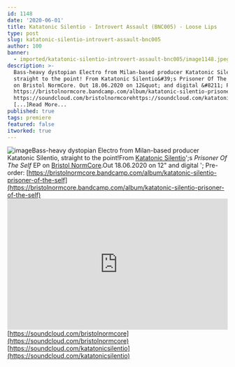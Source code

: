 ```yaml
---
id: 1148
date: '2020-06-01'
title: Katatonic Silentio - Introvert Assault (BNC005) - Loose Lips
type: post
slug: katatonic-silentio-introvert-assault-bnc005
author: 100
banner:
  - imported/katatonic-silentio-introvert-assault-bnc005/image1148.jpeg
description: >-
  Bass-heavy dystopian Electro from Milan-based producer Katatonic Silentio,
  straight to the point! From Katatonic Silentio&#39;s Prisoner Of The Self EP
  on Bristol NormCore. Out 18.06.2020 on 12&quot; and digital &#8211; Pre-order:
  https://bristolnormcore.bandcamp.com/album/katatonic-silentio-prisoner-of-the-self
  https://soundcloud.com/bristolnormcorehttps://soundcloud.com/katatonicsilentio
  [...]Read More...
published: true
tags: premiere
featured: false
itworked: true
---
```

![image](../imported/katatonic-silentio-introvert-assault-bnc005/image1148.jpeg)Bass-heavy dystopian Electro from Milan-based producer Katatonic Silentio, straight to the point!From [Katatonic Silentio](https://www.residentadvisor.net/dj/katatonicsilentio-it)';s _Prisoner Of The Self_ EP on [Bristol NormCore](https://bristolnormcore.bandcamp.com/).Out 18.06.2020 on 12" and digital '; Pre-order: [](https://bristolnormcore.bandcamp.com/album/katatonic-silentio-prisoner-of-the-self)[https://bristolnormcore.bandcamp.com/album/katatonic-silentio-prisoner-of-the-self](https://bristolnormcore.bandcamp.com/album/katatonic-silentio-prisoner-of-the-self)<iframe width='100%' height='300' scrolling='no' frameborder='no' allow='autoplay' src='https://w.soundcloud.com/player/?url=https%3A//api.soundcloud.com/tracks/832371346&color=%23ff5500&auto_play=false&hide_related=true&show_comments=true&show_user=true&show_reposts=false&show_teaser=false'></iframe>  
[](https://soundcloud.com/bristolnormcore)[https://soundcloud.com/bristolnormcore](https://soundcloud.com/bristolnormcore)  
[](https://soundcloud.com/katatonicsilentio)[https://soundcloud.com/katatonicsilentio](https://soundcloud.com/katatonicsilentio)